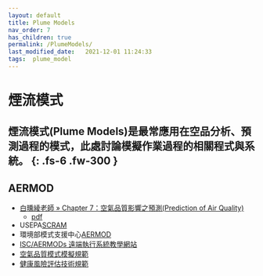 ```yaml
---
layout: default
title: Plume Models
nav_order: 7
has_children: true
permalink: /PlumeModels/
last_modified_date:   2021-12-01 11:24:33
tags:  plume_model
---
```


# 煙流模式

煙流模式(Plume Models)是最常應用在空品分析、預測過程的模式，此處討論模擬作業過程的相關程式與系統。
{: .fs-6 .fw-300 }
---

## AERMOD

- [白曛綾老師 » Chapter 7：空氣品質影響之預測(Prediction of Air Quality)](https://ocw.nycu.edu.tw/?post_type=course_page&p=81282)
  - [pdf](https://video.ocw.nycu.edu.tw/pub/arm071/handout/Chapter%207.pdf)
- USEPA[SCRAM](https://www.epa.gov/scram)
- 環境部模式支援中心[AERMOD](https://aqmc.moenv.gov.tw/datasheetlist_2.php)
- [ISC/AERMODs 遠端執行系統教學網站](https://sinotec24.com/aermods.html)
- [空氣品質模式模擬規範](https://www.rootlaw.com.tw/LawArticle.aspx?LawID=A040300031010900-1101220)
- [健康風險評估技術規範](https://www.rootlaw.com.tw/LawArticle.aspx?LawID=A040300071011500-1000720)

